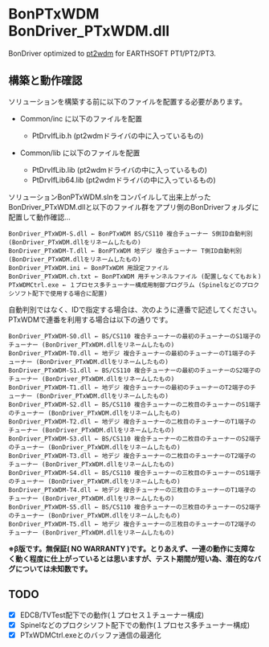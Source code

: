 # BonPTxWDM BonDriver_PTxWDM.dll
BonDriver optimized to [pt2wdm](https://www.vector.co.jp/soft/winnt/hardware/se507005.html) for EARTHSOFT PT1/PT2/PT3.

## 構築と動作確認

  ソリューションを構築する前に以下のファイルを配置する必要があります。

  - Common/inc に以下のファイルを配置
    - PtDrvIfLib.h  (pt2wdmドライバの中に入っているもの)
  
  - Common/lib に以下のファイルを配置
    - PtDrvIfLib.lib  (pt2wdmドライバの中に入っているもの)
    - PtDrvIfLib64.lib  (pt2wdmドライバの中に入っているもの)

  ソリューションBonPTxWDM.slnをコンパイルして出来上がったBonDriver_PTxWDM.dllと以下のファイル群をアプリ側のBonDriverフォルダに配置して動作確認…
  ```
  BonDriver_PTxWDM-S.dll ← BonPTxWDM BS/CS110 複合チューナー S側ID自動判別 (BonDriver_PTxWDM.dllをリネームしたもの)
  BonDriver_PTxWDM-T.dll ← BonPTxWDM 地デジ 複合チューナー T側ID自動判別 (BonDriver_PTxWDM.dllをリネームしたもの)
  BonDriver_PTxWDM.ini ← BonPTxWDM 用設定ファイル
  BonDriver_PTxWDM.ch.txt ← BonPTxWDM 用チャンネルファイル (配置しなくてもおｋ)
  PTxWDMCtrl.exe ← １プロセス多チューナー構成用制御プログラム (Spinelなどのプロクシソフト配下で使用する場合に配置)
  ```

  自動判別ではなく、IDで指定する場合は、次のように連番で記述してください。
  PTxWDMで連番を利用する場合は以下の通りです。
  ```
  BonDriver_PTxWDM-S0.dll ← BS/CS110 複合チューナーの最初のチューナーのS1端子のチューナー (BonDriver_PTxWDM.dllをリネームしたもの)
  BonDriver_PTxWDM-T0.dll ← 地デジ 複合チューナーの最初のチューナーのT1端子のチューナー (BonDriver_PTxWDM.dllをリネームしたもの)
  BonDriver_PTxWDM-S1.dll ← BS/CS110 複合チューナーの最初のチューナーのS2端子のチューナー (BonDriver_PTxWDM.dllをリネームしたもの)
  BonDriver_PTxWDM-T1.dll ← 地デジ 複合チューナーの最初のチューナーのT2端子のチューナー (BonDriver_PTxWDM.dllをリネームしたもの)
  BonDriver_PTxWDM-S2.dll ← BS/CS110 複合チューナーの二枚目のチューナーのS1端子のチューナー (BonDriver_PTxWDM.dllをリネームしたもの)
  BonDriver_PTxWDM-T2.dll ← 地デジ 複合チューナーの二枚目のチューナーのT1端子のチューナー (BonDriver_PTxWDM.dllをリネームしたもの)
  BonDriver_PTxWDM-S3.dll ← BS/CS110 複合チューナーの二枚目のチューナーのS2端子のチューナー (BonDriver_PTxWDM.dllをリネームしたもの)
  BonDriver_PTxWDM-T3.dll ← 地デジ 複合チューナーの二枚目のチューナーのT2端子のチューナー (BonDriver_PTxWDM.dllをリネームしたもの)
  BonDriver_PTxWDM-S4.dll ← BS/CS110 複合チューナーの三枚目のチューナーのS1端子のチューナー (BonDriver_PTxWDM.dllをリネームしたもの)
  BonDriver_PTxWDM-T4.dll ← 地デジ 複合チューナーの三枚目のチューナーのT1端子のチューナー (BonDriver_PTxWDM.dllをリネームしたもの)
  BonDriver_PTxWDM-S5.dll ← BS/CS110 複合チューナーの三枚目のチューナーのS2端子のチューナー (BonDriver_PTxWDM.dllをリネームしたもの)
  BonDriver_PTxWDM-T5.dll ← 地デジ 複合チューナーの三枚目のチューナーのT2端子のチューナー (BonDriver_PTxWDM.dllをリネームしたもの)
  ```

  **※β版です。無保証( NO WARRANTY )です。とりあえず、一連の動作に支障なく動く程度に仕上がっているとは思いますが、テスト期間が短い為、潜在的なバグについては未知数です。**


## TODO
- [x] EDCB/TVTest配下での動作(１プロセス１チューナー構成)
- [x] Spinelなどのプロクシソフト配下での動作(１プロセス多チューナー構成)
- [x] PTxWDMCtrl.exeとのバッファ通信の最適化
